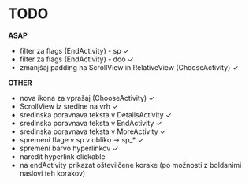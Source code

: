 TODO
====

**ASAP**
- filter za flags (EndActivity) - sp ✓
- filter za flags (EndActivity) - doo ✓
- zmanjšaj padding na ScrollView in RelativeView (ChooseActivity) ✓

**OTHER**
- nova ikona za vprašaj (ChooseActivity) ✓
- ScrollView iz sredine na vrh ✓
- sredinska poravnava teksta v DetailsActivity ✓
- sredinska poravnava teksta v EndActivity ✓
- sredinska poravnava teksta v MoreActivity ✓
- spremeni flage v sp v obliko -> sp_* ✓
- spremeni barvo hyperlinkov ✓
- naredit hyperlink clickable
- na endActivity prikazat oštevilčene korake
    (po možnosti z boldanimi naslovi teh korakov)